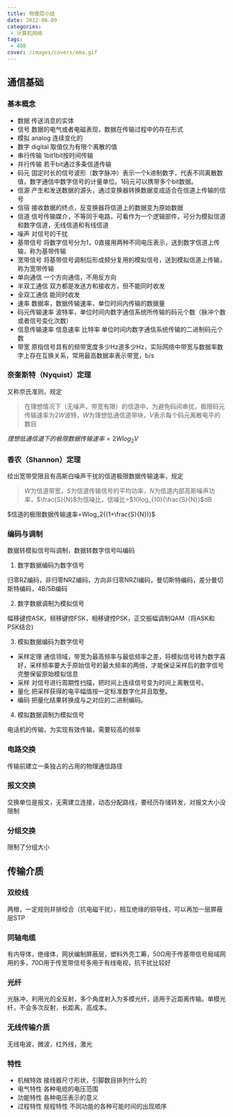 ```yaml
---
title: 物理层小结
date: 2022-06-09
categories:
 - 计算机网络
tags: 
 - 408
cover: /images/covers/ema.gif
---
```


<!-- more -->

## 通信基础

### 基本概念

- 数据 传送消息的实体
- 信号 数据的电气或者电磁表现，数据在传输过程中的存在形式
- 模拟 analog 连续变化的
- 数字 digital 取值仅为有限个离散的值
- 串行传输 1bit1bit按时间传输
- 并行传输 若干bit通过多条信道传输
- 码元 固定时长的信号波形（数字脉冲）表示一个k进制数字，代表不同离散数值，数字通信中数字信号的计量单位。1码元可以携带多个bit数据。
- 信源 产生和发送数据的源头，通过变换器转换数据变成适合在信道上传输的信号
- 信宿 接收数据的终点，反变换器将信道上的数据变为原始数据
- 信道 信号传输媒介，不等同于电路，可看作为一个逻辑部件，可分为模拟信道和数字信道，无线信道和有线信道
- 噪声 对信号的干扰
- 基带信号 将数字信号分为1，0直接用两种不同电压表示，送到数字信道上传输，称为基带传输
- 宽带信号 将基带信号调制后形成频分复用的模拟信号，送到模拟信道上传输，称为宽带传输
- 单向通信 一个方向通信，不用反方向
- 半双工通信 双方都是发送方和接收方，但不能同时收发
- 全双工通信 能同时收发
- 速率 数据率，数据传输速率，单位时间内传输的数据量
- 码元传输速率 波特率，单位时间内数字通信系统所传输的码元个数（脉冲个数或者信号变化次数）
- 信息传输速率 信息速率 比特率 单位时间内数字通信系统传输的二进制码元个数
- 带宽 原指信号具有的频带宽度多少Hz道多少Hz，实际网络中带宽与数据率数字上存在互换关系，常用最高数据率表示带宽，b/s

### 奈奎斯特（Nyquist）定理

又称奈氏准则，规定

> 在理想情况下（无噪声，带宽有限）的信道中，为避免码间串扰，极限码元传输速率为$2W$波特，$W$为理想低通信道带块，$V$表示每个码元离散电平的数目

$理想低通信道下的极限数据传输速率=2Wlog_2V$

### 香农（Shannon）定理

给出宽带受限且有高斯白噪声干扰的信道极限数据传输速率，规定

> $W$为信道带宽，$S$为信道传输信号的平均功率，$N$为信道内部高斯噪声功率，$\frac{S}{N}$为信噪比，信噪比=$10log_{10}{\frac{S}{N}}$dB

$信道的极限数据传输速率=Wlog_2{(1+\frac{S}{N})}$

### 编码与调制

数据转模拟信号叫调制，数据转数字信号叫编码

1. 数字数据编码为数字信号

归零RZ编码，非归零NRZ编码，方向非归零NRZI编码，曼切斯特编码，差分曼切斯特编码，4B/5B编码

2. 数字数据调制为模拟信号

幅移键控ASK，频移键控FSK，相移键控PSK，正交振幅调制QAM（将ASK和PSK结合)

3. 模拟数据编码为数字信号

- 采样定理 通信领域，带宽为最高频率与最低频率之差，将模拟信号转为数字喜好，采样频率要大于原始信号的最大频率的两倍，才能保证采样后的数字信号完整保留原始模拟信息
- 采样 对信号进行周期性扫描，把时间上连续信号变为时间上离散信号。
- 量化 把采样获得的电平幅值按一定标准数字化并且取整。
- 编码 把量化结果转换成与之对应的二进制编码。

4. 模拟数据调制为模拟信号

电话机的传输，为实现有效传输，需要较高的频率


### 电路交换

传输前建立一条独占的占用的物理通信路径

### 报文交换

交换单位是报文，无需建立连接，动态分配路线，要经历存储转发，对报文大小没限制

### 分组交换

限制了分组大小

## 传输介质

### 双绞线

两根，一定规则并排绞合（抗电磁干扰），相互绝缘的铜导线，可以再加一层屏蔽层STP

### 同轴电缆

有内导体，绝缘体，网状编制屏蔽层，塑料外壳工筹，50Ω用于传基带信号局域网用的多，70Ω用于传宽带信号多用于有线电视，抗干扰比较好

### 光纤

光脉冲，利用光的全反射，多个角度射入为多模光纤，适用于近距离传输。单模光纤，不会多次反射，长距离，高成本。

### 无线传输介质

无线电波，微波，红外线，激光

### 特性

- 机械特效 接线器尺寸形状，引脚数目排列什么的
- 电气特性 各种电缆的电压范围
- 功能特性 各种电压表示的意义
- 过程特性 规程特性 不同功能的各种可能时间的出现顺序